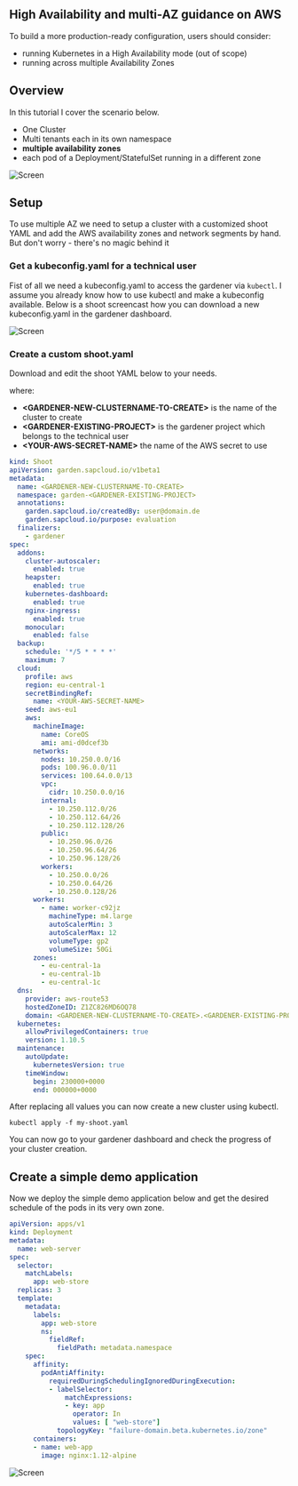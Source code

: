 ## High Availability and multi-AZ guidance on AWS

To build a more production-ready configuration, users should consider:

 - running Kubernetes in a High Availability mode (out of scope)
 - running across multiple Availability Zones
 

## Overview
In this tutorial I cover the scenario below. 
 - One Cluster
 - Multi tenants each in its own namespace
 - **multiple availability zones**
 - each pod of a Deployment/StatefulSet running in a different zone
 
 
![Screen](/images/overview.png?raw=true "overview")

## Setup
To use multiple AZ we need to setup a cluster with a customized shoot YAML  and add the AWS availability
zones and network segments by hand. But don't worry - there's no magic behind it

### Get a kubeconfig.yaml for a technical user
Fist of all we need a kubeconfig.yaml to access the gardener via `kubectl`. I assume you already know how to use 
kubectl and make a kubeconfig available. Below is a shoot screencast how you can download a new kubeconfig.yaml 
in the gardener dashboard.
 
![Screen](/images/create_tech_user.gif?raw=true "create_user")


### Create a custom shoot.yaml
Download and edit the shoot YAML below to your needs.

where:
 - **&lt;GARDENER-NEW-CLUSTERNAME-TO-CREATE&gt;** is the name of the cluster to create
 - **&lt;GARDENER-EXISTING-PROJECT&gt;** is the gardener project which belongs to the technical user
 - **&lt;YOUR-AWS-SECRET-NAME&gt;** the name of the AWS secret to use

```YAML
kind: Shoot
apiVersion: garden.sapcloud.io/v1beta1
metadata:
  name: <GARDENER-NEW-CLUSTERNAME-TO-CREATE>
  namespace: garden-<GARDENER-EXISTING-PROJECT>
  annotations:
    garden.sapcloud.io/createdBy: user@domain.de
    garden.sapcloud.io/purpose: evaluation
  finalizers:
    - gardener
spec:
  addons:
    cluster-autoscaler:
      enabled: true
    heapster:
      enabled: true
    kubernetes-dashboard:
      enabled: true
    nginx-ingress:
      enabled: true
    monocular:
      enabled: false
  backup:
    schedule: '*/5 * * * *'
    maximum: 7
  cloud:
    profile: aws
    region: eu-central-1
    secretBindingRef:
      name: <YOUR-AWS-SECRET-NAME>
    seed: aws-eu1
    aws:
      machineImage:
        name: CoreOS
        ami: ami-d0dcef3b
      networks:
        nodes: 10.250.0.0/16
        pods: 100.96.0.0/11
        services: 100.64.0.0/13
        vpc:
          cidr: 10.250.0.0/16
        internal:
          - 10.250.112.0/26
          - 10.250.112.64/26
          - 10.250.112.128/26
        public:
          - 10.250.96.0/26
          - 10.250.96.64/26
          - 10.250.96.128/26
        workers:
          - 10.250.0.0/26
          - 10.250.0.64/26
          - 10.250.0.128/26
      workers:
        - name: worker-c92jz
          machineType: m4.large
          autoScalerMin: 3
          autoScalerMax: 12
          volumeType: gp2
          volumeSize: 50Gi
      zones:
        - eu-central-1a
        - eu-central-1b
        - eu-central-1c
  dns:
    provider: aws-route53
    hostedZoneID: Z1ZC826MD6OQ78
    domain: <GARDENER-NEW-CLUSTERNAME-TO-CREATE>.<GARDENER-EXISTING-PROJECT>.shoot.canary.k8s-hana.ondemand.com
  kubernetes:
    allowPrivilegedContainers: true
    version: 1.10.5
  maintenance:
    autoUpdate:
      kubernetesVersion: true
    timeWindow:
      begin: 230000+0000
      end: 000000+0000
```

After replacing all values you can now create a new cluster using kubectl.

``` 
kubectl apply -f my-shoot.yaml
```

You can now go to your gardener dashboard and check the progress of your cluster creation.

## Create a simple demo application

Now we deploy the simple demo application below and get the desired schedule of the pods in its very own zone.

```YAML
apiVersion: apps/v1
kind: Deployment
metadata:
  name: web-server
spec:
  selector:
    matchLabels:
      app: web-store
  replicas: 3
  template:
    metadata:
      labels:
        app: web-store
        ns:
          fieldRef:
            fieldPath: metadata.namespace
    spec:
      affinity:
        podAntiAffinity:
          requiredDuringSchedulingIgnoredDuringExecution:
          - labelSelector:
              matchExpressions:
              - key: app
                operator: In
                values: [ "web-store"]
            topologyKey: "failure-domain.beta.kubernetes.io/zone"
      containers:
      - name: web-app
        image: nginx:1.12-alpine
```

![Screen](/images/deployment.png?raw=true "create_user")

